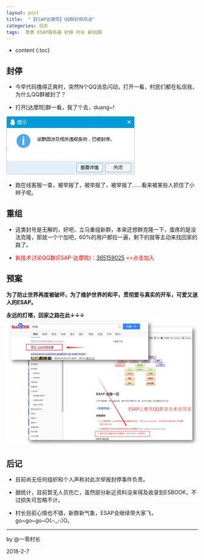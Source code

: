 ```yaml
---
layout: post
title:  "【ESAP达摩院】QQ群封停风波"
categories: 日志
tags:  聚表 ESAP服务器 封停 村长 新QQ群
---
```


* content
{:toc}

## 封停
* 今早代码撸得正爽时，突然N个QQ消息闪动，打开一看，村民们都在私信我，为什么QQ群被封了？

* 打开[达摩院]群一看，我了个去，duang~!

![](/img/duang.jpg)

* 跑在线客服一查，被举报了，被举报了，被举报了……看来被某些人抓住了小辫子呢。

## 重组
* 这类封号是无解的，好吧，立马重组新群，本来还想群克隆一下，蛋疼的是没法克隆，那就一个个加吧，60%的用户都拉一遍，剩下的就等主动来找回家的路了。

* <span style="color:red">新技术讨论QQ群(ESAP-达摩院)：[365159025](http://shang.qq.com/wpa/qunwpa?idkey=130e97346aa11da4690999c9c91e3350e8673cb9c8fcf5df7c8f11d78ee73522) <<点击加入</span>

## 预案
**为了防止世界再度被破坏，为了维护世界的和平，贯彻爱与真实的开车，可爱又迷人的ESAP。**

**永远的灯塔，回家之路在此↓↓↓**
![](/img/findYourWayHome.jpg)

## 后记
* 目前尚无任何组织和个人声称对此次举报封停事件负责。

* 据统计，目前暂无人员伤亡，虽然部分新近资料没来得及收录到ESBOOK，不过损失可忽略不计。

* 村长目前心情也不错，新群新气象，ESAP会继续带大家飞，go~go~go~O(∩_∩)O。

<hr>
by @一零村长

2018-2-7

